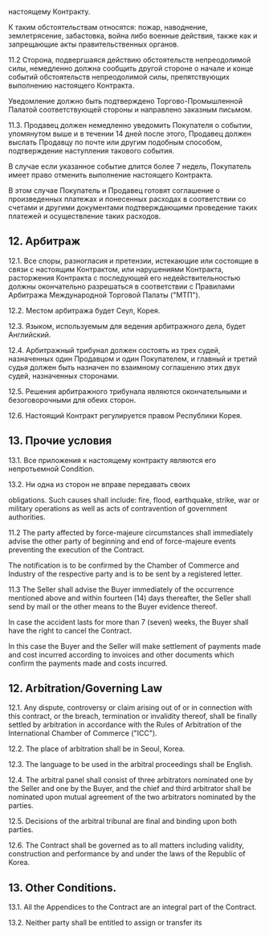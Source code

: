 настоящему Контракту.

К таким обстоятельствам относятся: пожар, наводнение, землетрясение, забастовка, война либо военные действия, также как и запрещающие акты правительственных органов.

11.2 Сторона, подвергшаяся действию обстоятельств непреодолимой силы, немедленно должна сообщить другой стороне о начале и конце событий обстоятельств непреодолимой силы, препятствующих выполнению настоящего Контракта.

Уведомление должно быть подтверждено Торгово-Промышленной Палатой соответствующей стороны и направлено заказным письмом.

11.3. Продавец должен немедленно уведомить Покупателя о событии, упомянутом выше и в течении 14 дней после этого, Продавец должен выслать Продавцу по почте или другим подобным способом, подтверждение наступления такового события.

В случае если указанное событие длится более 7 недель, Покупатель имеет право отменить выполнение настоящего Контракта.

В этом случае Покупатель и Продавец готовят соглашение о произведенных платежах и понесенных расходах в соответствии со счетами и другими документами подтверждающими проведение таких платежей и осуществление таких расходов.

## 12. Арбитраж

12.1. Все споры, разногласия и претензии, истекающие или состоящие в связи с настоящим Контрактом, или нарушениями Контракта, расторжения Контракта с последующей его недействительностью должны окончательно разрешаться в соответствии с Правилами Арбитража Международной Торговой Палаты ("МТП").

12.2. Местом арбитража будет Сеул, Корея.

12.3. Языком, используемым для ведения арбитражного дела, будет Английский.

12.4. Арбитражный трибунал должен состоять из трех судей, назначенных один Продавцом и один Покупателем, и главный и третий судья должен быть назначен по взаимному соглашению этих двух судей, назначенных сторонами.

12.5. Решения арбитражного трибунала являются окончательными и безоговорочными для обеих сторон.

12.6. Настоящий Контракт регулируется правом Республики Корея.

## 13. Прочие условия

13.1. Все приложения к настоящему контракту являются его непротьемной Condition.

13.2. Ни одна из сторон не вправе передавать своих

obligations. Such causes shall include: fire, flood, earthquake, strike, war or military operations as well as acts of contravention of government authorities.

11.2 The party affected by force-majeure circumstances shall immediately advise the other party of beginning and end of force-majeure events preventing the execution of the Contract.

The notification is to be confirmed by the Chamber of Commerce and Industry of the respective party and is to be sent by a registered letter.

11.3 The Seller shall advise the Buyer immediately of the occurrence mentioned above and within fourteen (14) days thereafter, the Seller shall send by mail or the other means to the Buyer evidence thereof.

In case the accident lasts for more than 7 (seven) weeks, the Buyer shall have the right to cancel the Contract.

In this case the Buyer and the Seller will make settlement of payments made and cost incurred according to invoices and other documents which confirm the payments made and costs incurred.

## 12. Arbitration/Governing Law

12.1. Any dispute, controversy or claim arising out of or in connection with this contract, or the breach, termination or invalidity thereof, shall be finally settled by arbitration in accordance with the Rules of Arbitration of the International Chamber of Commerce ("ICC").

12.2. The place of arbitration shall be in Seoul, Korea.

12.3. The language to be used in the arbitral proceedings shall be English.

12.4. The arbitral panel shall consist of three arbitrators nominated one by the Seller and one by the Buyer, and the chief and third arbitrator shall be nominated upon mutual agreement of the two arbitrators nominated by the parties.

12.5. Decisions of the arbitral tribunal are final and binding upon both parties.

12.6. The Contract shall be governed as to all matters including validity, construction and performance by and under the laws of the Republic of Korea.

## 13. Other Conditions.

13.1. All the Appendices to the Contract are an integral part of the Contract.

13.2. Neither party shall be entitled to assign or transfer its